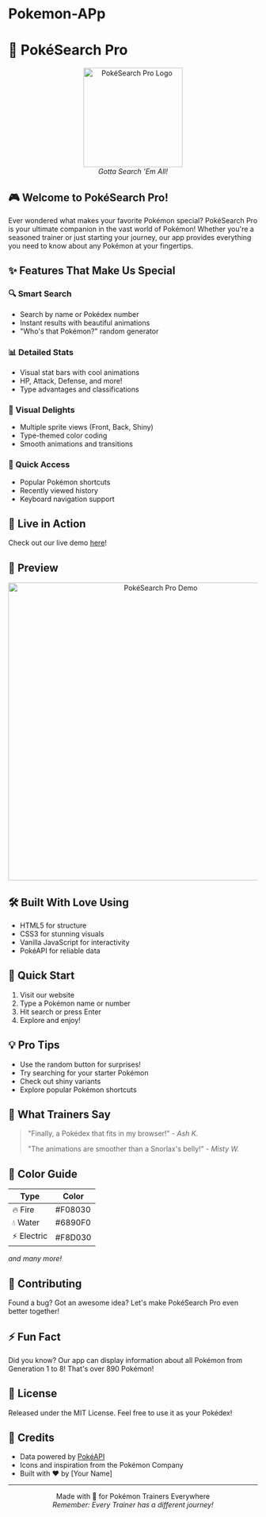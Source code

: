 # Pokemon-APp
# 🌟 PokéSearch Pro

<p align="center">
  <img src="your-app-logo.png" alt="PokéSearch Pro Logo" width="200"/>
  <br>
  <em>Gotta Search 'Em All!</em>
</p>

## 🎮 Welcome to PokéSearch Pro!
Ever wondered what makes your favorite Pokémon special? PokéSearch Pro is your ultimate companion in the vast world of Pokémon! Whether you're a seasoned trainer or just starting your journey, our app provides everything you need to know about any Pokémon at your fingertips.

## ✨ Features That Make Us Special

### 🔍 Smart Search
- Search by name or Pokédex number
- Instant results with beautiful animations
- "Who's that Pokémon?" random generator

### 📊 Detailed Stats
- Visual stat bars with cool animations
- HP, Attack, Defense, and more!
- Type advantages and classifications

### 🎨 Visual Delights
- Multiple sprite views (Front, Back, Shiny)
- Type-themed color coding
- Smooth animations and transitions

### 🎯 Quick Access
- Popular Pokémon shortcuts
- Recently viewed history
- Keyboard navigation support

## 🚀 Live in Action
Check out our live demo [here](your-demo-link)!

## 🌈 Preview
<p align="center">
  <img src="preview.gif" alt="PokéSearch Pro Demo" width="600"/>
</p>

## 🛠️ Built With Love Using
- HTML5 for structure
- CSS3 for stunning visuals
- Vanilla JavaScript for interactivity
- PokéAPI for reliable data

## 🎯 Quick Start
1. Visit our website
2. Type a Pokémon name or number
3. Hit search or press Enter
4. Explore and enjoy!

## 💡 Pro Tips
- Use the random button for surprises!
- Try searching for your starter Pokémon
- Check out shiny variants
- Explore popular Pokémon shortcuts

## 🌟 What Trainers Say
> "Finally, a Pokédex that fits in my browser!" - *Ash K.*
> 
> "The animations are smoother than a Snorlax's belly!" - *Misty W.*

## 🎨 Color Guide
| Type | Color |
|------|--------|
| 🔥 Fire | #F08030 |
| 💧 Water | #6890F0 |
| ⚡ Electric | #F8D030 |
*and many more!*

## 🤝 Contributing
Found a bug? Got an awesome idea? Let's make PokéSearch Pro even better together!

## ⚡ Fun Fact
Did you know? Our app can display information about all Pokémon from Generation 1 to 8! That's over 890 Pokémon!

## 📝 License
Released under the MIT License. Feel free to use it as your Pokédex!

## 🌟 Credits
- Data powered by [PokéAPI](https://pokeapi.co/)
- Icons and inspiration from the Pokémon Company
- Built with ❤️ by [Your Name]

---
<p align="center">
  Made with 🖤 for Pokémon Trainers Everywhere
  <br>
  <em>Remember: Every Trainer has a different journey!</em>
</p>
